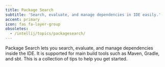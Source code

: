 ```yaml
---
title: Package Search
subtitle: 'Search, evaluate, and manage dependencies in IDE easily.'
accent: primary
icon: fas fa-layer-group
obsoletes:
  - /intellij/topics/packagesearch/
---
```


Package Search lets you search, evaluate, and manage dependencies inside the IDE. It is supported for main build tools such as Maven, Gradle, and sbt. This is a collection of tips to help you get started.
